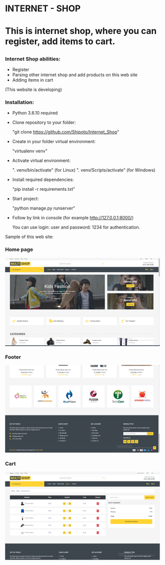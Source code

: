 # INTERNET - SHOP
# This is internet shop, where you can register, add items to cart.
##  
### Internet Shop abilities:
+ Register
+ Parsing other internet shop and add products on this web site
+ Adding items in cart




(This website is developing)

### Installation:

+ Python 3.8.10 required

+ Clone repository to your folder:

    "git clone https://github.com/Shipoto/Internet_Shop"

+ Create in your folder virtual environment:

    "virtualenv venv"

+ Activate virtual environment:

    ". venv/bin/activate"       (for Linux)
    ". venv/Scripts/activate"   (for Windows)

+ Install required dependencies:

    "pip install -r requirements.txt"

+ Start project:

    "python manage.py runserver"

+ Follow by link in console (for example http://127.0.0.1:8000/)

    You can use login: user and password: 1234 for authentication.

Sample of this web site:

### Home page
![](https://github.com/Shipoto/Internet_Shop/blob/master/static/readme_img/1.PNG)

### Footer
![](https://github.com/Shipoto/Internet_Shop/blob/master/static/readme_img/2.PNG)

### Cart
![](https://github.com/Shipoto/Internet_Shop/blob/master/static/readme_img/3.PNG)
